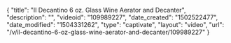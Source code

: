 {
    "title": "Il Decantino 6 oz. Glass Wine Aerator and Decanter",
    "description": "",
    "videoid": "109989227",
    "date_created": "1502522477",
    "date_modified": "1504331262",
    "type": "captivate",
    "layout": "video",
    "url": "\/v\/il-decantino-6-oz-glass-wine-aerator-and-decanter\/109989227"
}
